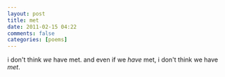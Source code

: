 ```yaml
---
layout: post
title: met
date: 2011-02-15 04:22
comments: false
categories: [poems]
---
```


i don't think *we* have met.
and even if we *have* met,
i don't think we have *met*.
